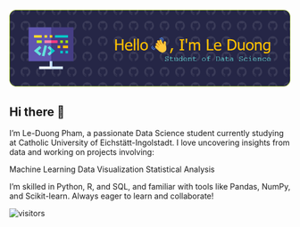 ![Header](./background1.png)


## Hi there 👋
I’m Le-Duong Pham, a passionate Data Science student currently studying at Catholic University of Eichstätt-Ingolstadt. I love uncovering insights from data and working on projects involving:

Machine Learning
Data Visualization
Statistical Analysis

I’m skilled in Python, R, and SQL, and familiar with tools like Pandas, NumPy, and Scikit-learn. Always eager to learn and collaborate!

![visitors](https://visitor-badge.glitch.me/badge?page_id=page.id&left_color=green&right_color=red)
<!--
**lephamduong/lephamduong** is a ✨ _special_ ✨ repository because its `README.md` (this file) appears on your GitHub profile.

Here are some ideas to get you started:

- 🔭 I’m currently working on ...
- 🌱 I’m currently learning ...
- 👯 I’m looking to collaborate on ...
- 🤔 I’m looking for help with ...
- 💬 Ask me about ...
- 📫 How to reach me: ...
- 😄 Pronouns: ...
- ⚡ Fun fact: ...
-->
